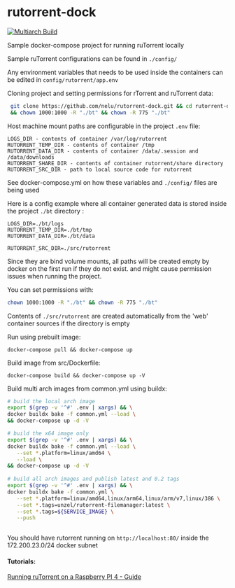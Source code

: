 # rutorrent-dock
[![Multiarch Build](https://github.com/nelu/rutorrent-dock/actions/workflows/docker-image.yml/badge.svg)](https://github.com/nelu/rutorrent-dock/actions/workflows/docker-image.yml)

Sample docker-compose project for running ruTorrent locally

Sample ruTorrent configurations can be found in `./config/`

Any environment variables that needs to be used inside the containers can be edited in `config/rutorrent/app.env`


Cloning project and setting permissions for rTorrent and ruTorrent data:
```bash
 git clone https://github.com/nelu/rutorrent-dock.git && cd rutorrent-dock \
 && chown 1000:1000 -R "./bt" && chown -R 775 "./bt"
```

Host machine mount paths are configurable in the project `.env` file:
 ```
 LOGS_DIR - contents of container /var/log/rutorrent
 RUTORRENT_TEMP_DIR - contents of container /tmp
 RUTORRENT_DATA_DIR - contents of container /data/.session and /data/downloads
 RUTORRENT_SHARE_DIR - contents of container rutorrent/share directory
 RUTORRENT_SRC_DIR - path to local source code for rutorrent
 ```
See docker-compose.yml on how these variables and `./config/` files are being used 

Here is a config example where all container generated data is stored inside the project `./bt` directory :
```dotenv
LOGS_DIR=./bt/logs
RUTORRENT_TEMP_DIR=./bt/tmp
RUTORRENT_DATA_DIR=./bt/data

RUTORRENT_SRC_DIR=./src/rutorrent
```
Since they are bind volume mounts, all paths will be created empty by docker on the first run if they do not exist.
and might cause permission issues when running the project.

You can set permissions with:
```bash 
chown 1000:1000 -R "./bt" && chown -R 775 "./bt"
```

Contents of `./src/rutorrent` are created automatically from the 'web' container sources if the directory is empty 


Run using prebuilt image:

``` docker-compose pull && docker-compose up ```


Build image from src/Dockerfile:

 ``` docker-compose build && docker-compose up -V ```

Build multi arch images from common.yml using buildx:

 ``` bash
 # build the local arch image 
 export $(grep -v '^#' .env | xargs) && \
 docker buildx bake -f common.yml --load \
 && docker-compose up -d -V
 
# build the x64 image only 
export $(grep -v '^#' .env | xargs) && \
docker buildx bake -f common.yml --load \
	--set *.platform=linux/amd64 \
	--load \
&& docker-compose up -d -V
	
# build all arch images and publish latest and 0.2 tags
export $(grep -v '^#' .env | xargs) && \
docker buildx bake -f common.yml \
	--set *.platform=linux/amd64,linux/arm64,linux/arm/v7,linux/386 \
	--set *.tags=unzel/rutorrent-filemanager:latest \
	--set *.tags=${SERVICE_IMAGE} \
	--push
	
 ```


You should have rutorrent running on ```http://localhost:80/``` inside the 172.200.23.0/24 docker subnet

#### Tutorials:
[Running ruTorrent on a Raspberry PI 4 - Guide](https://github.com/nelu/rutorrent-dock/wiki/Running-ruTorrent-on-a-Raspberry-PI---Guide)
